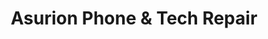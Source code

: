 ---
title: "Asurion Phone & Tech Repair"
url: /vancouver/asurion-phone-and-tech-repair/
shop: mobile phone
---